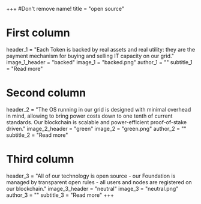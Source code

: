 +++
#Don't remove name!
title = "open source"



# First column
header_1 = "Each Token is backed by real assets and real utility: they are the payment mechanism for buying and selling IT capacity on our grid."
image_1_header = "backed"
image_1 = "backed.png"
author_1 = ""
subtitle_1 = "Read more"

# Second column
header_2 = "The OS running in our grid is designed with minimal overhead in mind, allowing to bring power costs down to one tenth of current standards. Our blockchain is scalable and power-efficient proof-of-stake driven."
image_2_header = "green"
image_2 = "green.png"
author_2 = ""
subtitle_2 = "Read more"

# Third column

header_3 = "All of our technology is open source - our Foundation is managed by transparent open rules - all users and nodes are registered on our blockchain."
image_3_header = "neutral"
image_3 = "neutral.png"
author_3 = ""
subtitle_3 = "Read more"
+++
